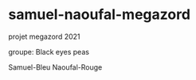 # samuel-naoufal-megazord
projet megazord 2021

groupe: Black eyes peas

Samuel-Bleu
Naoufal-Rouge 
